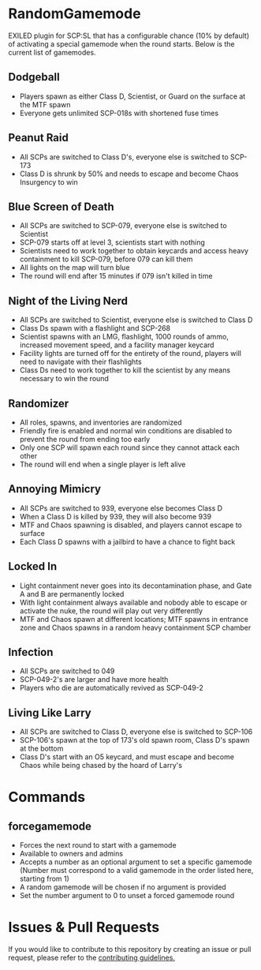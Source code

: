 # RandomGamemode
 EXILED plugin for SCP:SL that has a configurable chance (10% by default) of activating a special gamemode when the round starts. Below is the current list of gamemodes.
 
## Dodgeball
- Players spawn as either Class D, Scientist, or Guard on the surface at the MTF spawn
- Everyone gets unlimited SCP-018s with shortened fuse times

## Peanut Raid
- All SCPs are switched to Class D's, everyone else is switched to SCP-173
- Class D is shrunk by 50% and needs to escape and become Chaos Insurgency to win

## Blue Screen of Death
- All SCPs are switched to SCP-079, everyone else is switched to Scientist
- SCP-079 starts off at level 3, scientists start with nothing
- Scientists need to work together to obtain keycards and access heavy containment to kill SCP-079, before 079 can kill them
- All lights on the map will turn blue
- The round will end after 15 minutes if 079 isn't killed in time

## Night of the Living Nerd
- All SCPs are switched to Scientist, everyone else is switched to Class D
- Class Ds spawn with a flashlight and SCP-268
- Scientist spawns with an LMG, flashlight, 1000 rounds of ammo, increased movement speed, and a facility manager keycard
- Facility lights are turned off for the entirety of the round, players will need to navigate with their flashlights
- Class Ds need to work together to kill the scientist by any means necessary to win the round

## Randomizer
- All roles, spawns, and inventories are randomized
- Friendly fire is enabled and normal win conditions are disabled to prevent the round from ending too early
- Only one SCP will spawn each round since they cannot attack each other
- The round will end when a single player is left alive

## Annoying Mimicry
- All SCPs are switched to 939, everyone else becomes Class D
- When a Class D is killed by 939, they will also become 939
- MTF and Chaos spawning is disabled, and players cannot escape to surface
- Each Class D spawns with a jailbird to have a chance to fight back

## Locked In
- Light containment never goes into its decontamination phase, and Gate A and B are permanently locked
- With light containment always available and nobody able to escape or activate the nuke, the round will play out very differently
- MTF and Chaos spawn at different locations; MTF spawns in entrance zone and Chaos spawns in a random heavy containment SCP chamber

## Infection
- All SCPs are switched to 049
- SCP-049-2's are larger and have more health
- Players who die are automatically revived as SCP-049-2

## Living Like Larry
- All SCPs are switched to Class D, everyone else is switched to SCP-106
- SCP-106's spawn at the top of 173's old spawn room, Class D's spawn at the bottom
- Class D's start with an O5 keycard, and must escape and become Chaos while being chased by the hoard of Larry's

# Commands
## forcegamemode
- Forces the next round to start with a gamemode
- Available to owners and admins
- Accepts a number as an optional argument to set a specific gamemode (Number must correspond to a valid gamemode in the order listed here, starting from 1)
- A random gamemode will be chosen if no argument is provided
- Set the number argument to 0 to unset a forced gamemode round

# Issues & Pull Requests
 If you would like to contribute to this repository by creating an issue or pull request, please refer to the [contributing guidelines.](https://lambdagaming.github.io/contributing.html)
